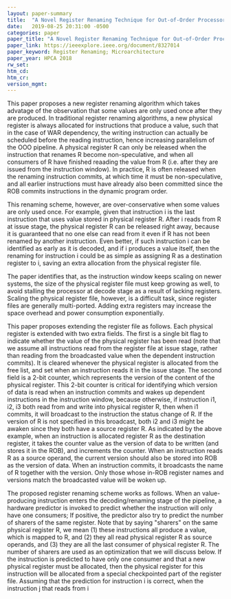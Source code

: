 ```yaml
---
layout: paper-summary
title:  "A Novel Register Renaming Technique for Out-of-Order Processors"
date:   2019-08-25 20:31:00 -0500
categories: paper
paper_title: "A Novel Register Renaming Technique for Out-of-Order Processors"
paper_link: https://ieeexplore.ieee.org/document/8327014
paper_keyword: Register Renaming; Microarchitecture
paper_year: HPCA 2018
rw_set: 
htm_cd: 
htm_cr: 
version_mgmt: 
---
```


This paper proposes a new register renaming algorithm which takes advatage of the observation that some values are only 
used once after they are produced. In traditional register renaming algorithms, a new physical register is always allocated
for instructions that produce a value, such that in the case of WAR dependency, the writing instruction can actually be 
scheduled before the reading instruction, hence increasing parallelism of the OOO pipeline. A physical register R can 
only be released when the instruction that renames R become non-speculative, and when all consumers of R have finished 
reaading the value from R (i.e. after they are issued from the instruction window). In practice, R is often released 
when the renaming instruction commits, at which time it must be non-speculative, and all earlier instructions must have
already also been committed since the ROB commits instructions in the dynamic program order.

This renaming scheme, however, are over-conservative when some values are only used once. For example, given that instruction
i is the last instruction that uses value stored in physical register R. After i reads from R at issue stage, the physical
register R can be released right away, because it is guaranteed that no one else can read from it even if R has not been 
renamed by another instruction. Even better, if such instruction i can be identified as early as it is decoded, and if i
produces a value itself, then the renaming for instruction i could be as simple as assigning R as a destination register 
to i, saving an extra allocation from the physical register file. 

The paper identifies that, as the instruction window keeps scaling on newer systems, the size of the physical register file
must keep growing as well, to avoid stalling the processor at decode stage as a result of lacking registers. Scaling the
physical register file, however, is a difficult task, since register files are generally multi-ported. Adding extra registers
may increase the space overhead and power consumption exponentially.

This paper proposes extending the register file as follows. Each physical register is extended with two extra fields.
The first is a single bit flag to indicate whether the value of the physical register has been read (note that we assume
all instructions read from the register file at issue stage, rather than reading from the broadcasted value when the 
dependent instruction commits). It is cleared whenever the physical register is allocated from the free list, and set when
an instruction reads it in the issue stage. The second field is a 2-bit counter, which represents the version of the 
content of the physical register. This 2-bit counter is critical for identifying which version of data is read when an
instruction commits and wakes up dependent instructions in the instruction window, because otherwise, if instruction
i1, i2, i3 both read from and write into physical register R, then when i1 commits, it will broadcast to the instruction
the status change of R. If the version of R is not specified in this broadcast, both i2 and i3 might be awaken since they
both have a source register R. As indicated by the above example, when an instruction is allocated register R as the 
destination register, it takes the counter value as the version of data to be written (and stores it in the ROB), and 
increments the counter. When an instruction reads R as a source operand, the current version should also be stored into
ROB as the version of data. When an instruction commits, it broadcasts the name of R together with the version. Only
those whose in-ROB register names and versions match the broadcasted value will be woken up.

The proposed register renaming scheme works as follows. When an value-producing instruction enters the decoding/renaming 
stage of the pipeline, a hardware predictor is invoked to predict whether the instruction will only have one consumers; 
If positive, the predictor also try to predict the number of sharers of the same register. Note that by saying "sharers" 
on the same physical register R, we mean (1) these instructions all produce a value, which is mapped to R, and (2) they 
all read physical register R as source operands, and (3) they are all the last consumer of physical register R. The number
of sharers are used as an optimization that we will discuss below. If the instruction is predicted to have only one
consumer and that a new physical register must be allocated, then the physical register for this instruction will be 
allocated from a special checkpointed part of the register file. Assuming that the prediction for instruction i is correct, 
when the instruction j that reads from i